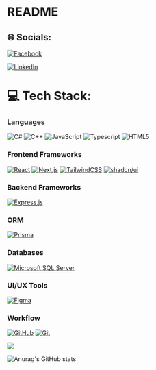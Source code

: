 # README

## 🌐 Socials:

[![Facebook](https://img.shields.io/badge/Facebook-%231877F2.svg?logo=Facebook&logoColor=white)](https://facebook.com/https://www.facebook.com/vankhanh.47.2004) 

[![LinkedIn](https://img.shields.io/badge/LinkedIn-%230077B5.svg?logo=linkedin&logoColor=white)](https://linkedin.com/in/www.linkedin.com/in/original-nvk) 


# 💻 Tech Stack:

### Languages

![C#](https://img.shields.io/badge/c%23-%23239120.svg?style=for-the-badge&logo=csharp&logoColor=white) 
![C++](https://img.shields.io/badge/c++-%2300599C.svg?style=for-the-badge&logo=c%2B%2B&logoColor=white) 
![JavaScript](https://img.shields.io/badge/javascript-%23323330.svg?style=for-the-badge&logo=javascript&logoColor=%23F7DF1E) 
![Typescript](https://img.shields.io/badge/Typescript-%23000000.svg?style=for-the-badge&logo=Typescript&logoColor=white) 
![HTML5](https://img.shields.io/badge/html5-%23E34F26.svg?style=for-the-badge&logo=html5&logoColor=white)

### Frontend Frameworks

[![React](https://img.shields.io/badge/React-%2320232a.svg?logo=react&logoColor=%2361DAFB)](#)
[![Next.js](https://img.shields.io/badge/Next.js-black?logo=next.js&logoColor=white)](#)
[![TailwindCSS](https://img.shields.io/badge/Tailwind%20CSS-%2338B2AC.svg?logo=tailwind-css&logoColor=white)](#) 
[![shadcn/ui](https://img.shields.io/badge/shadcn%2Fui-000?logo=shadcnui&logoColor=fff)](#)

### Backend Frameworks

[![Express.js](https://img.shields.io/badge/Express.js-%23404d59.svg?logo=express&logoColor=%2361DAFB)](#)

### ORM
[![Prisma](https://img.shields.io/badge/Prisma-2D3748?logo=prisma&logoColor=white)](#)

### Databases

[![Microsoft SQL Server](https://custom-icon-badges.demolab.com/badge/Microsoft%20SQL%20Server-CC2927?logo=mssqlserver-white&logoColor=white)](#)

### UI/UX Tools

[![Figma](https://img.shields.io/badge/Figma-F24E1E?logo=figma&logoColor=white)](#)

### Workflow

[![GitHub](https://img.shields.io/badge/GitHub-%23121011.svg?logo=github&logoColor=white)](#)
[![Git](https://img.shields.io/badge/Git-F05032?logo=git&logoColor=fff)](#)



<img src="https://github-readme-stats.vercel.app/api/top-langs/?username=Khang080704"/>

![Anurag's GitHub stats](https://github-readme-stats.vercel.app/api?username=Khang080704&show_icons=true&theme=radical)
